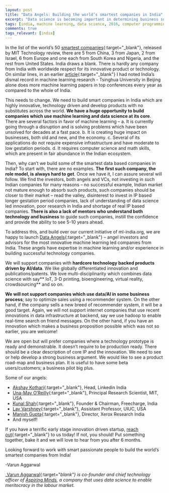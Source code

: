 ```yaml
---
layout: post
title: "Data Angels: Building the world’s smartest companies in India"
excerpt: "Data science is becoming important in determining business success. But there aren’t enough tools to test data scientists. A good data scientist needs to be proficient in computer programming, applied statistics and database management skills."
tags: [india, machine learning, data science, 2016, computer programming, database management, applied statistics]
comments: true
tags_relevant: [india]
---
```


In the list of the world’s 50 [smartest companies](http://www.technologyreview.com/lists/companies/2016/){:target="_blank"}, released by MIT Technology review, there are 5 from China, 3 from Japan, 2 from Israel, 6 from Europe and one each from South Korea and Nigeria, and the rest from United States. India draws a blank. There is hardly any company from India with worldwide respect for its innovative product or technology. On similar lines, in an earlier [article](http://www.linkedin.com/pulse/where-does-india-stand-machines-become-intelligent-varun-aggarwal?trk=mp-author-card){:target="_blank"} I had noted India’s dismal record in machine learning research - Tsinghua University in Beijing alone does more machine learning papers in top conferences every year as compared to the whole of India.

This needs to change. We need to build smart companies in India which are highly innovative, technology driven and develop products with no substitutes across the world. **We have a huge opportunity to build companies which use machine learning and data science at its core**. There are several factors in favor of machine learning – a. It is currently going through a disruption and is solving problems which have been unsolved for decades at a fast pace. b. It is creating huge impact on businesses, both old and new, and the economy. c. Several of its applications do not require expensive infrastructure and have moderate to low gestation periods. d. It requires computer science and math skills, which are present in fair abundance in the Indian ecosystem.

Then, why can’t we build some of the smartest data based companies in India? To start with, there are no examples. **The first such company, the role model, is always hard to get**. Once we have it, I can assure several will follow. We find the investors, both angels and VCs, not investing in such Indian companies for many reasons – no successful example, Indian market not mature enough to absorb such products, such companies should be closer to their market – read the valley, disinterest to invest in IP based longer gestation period companies, lack of understanding of data science led innovation, poor research in India and shortage of real IP based companies. **There is also a lack of mentors who understand both technology and business** to guide such companies, instill the confidence and provide the ability to see 5-10 years ahead.

To address this, and build over our current initiative of ml-india.org, we are happy to launch [Data Angels](http://ml-india.org/data-angels/){:target="_blank"} – angel investors and advisors for the most innovative machine learning led companies from India. These angels have expertise in machine learning and/or experience in building successful technology companies.

We will support companies with **hardcore technology backed products driven by AI/data**. We like globally differentiated innovation and publications/patents. We love multi-disciplinarity which combines data science with say** IoT, 3-D printing, bioengineering, virtual reality, crowdsourcing** and so on.

**We will not support companies which use data/AI in some business process**; say to optimize sales using a recommender system. On the other hand, if the company sells a new breed of recommender system, it will be a good target. Again, we will not support internet companies that use recent innovations in data infrastructure at backend, say we use hadoop to enable real-time search on friend messages. On the other hand, if you have an innovation which makes a business proposition possible which was not so earlier, you are welcome!

We are open but will prefer companies where a technology prototype is ready and demonstrable. It doesn’t require to be production ready. There should be a clear description of core IP and the innovation. We need to see or help develop a strong business argument. We would like to see a product road-map and business plan. It is useful to have some beta users/customers; a business pilot big plus.

Some of our angels:  

- [Akshay Kothari](http://www.linkedin.com/in/akothari){:target="_blank"}, Head, Linkedin India
- [Una-May O’Reilly](http://people.csail.mit.edu/unamay/){:target="_blank"}, Principal Research Scientist, MIT, USA
- [K](http://www.linkedin.com/in/kunalshah1)[unal Shah](http://www.linkedin.com/in/kunalshah1){:target="_blank"}, Founder & Chairman, Freecharge, India
- [Lav Varshney](http://varshney.web.engr.illinois.edu/){:target="_blank"}, Assistant Professor, UIUC, USA
- [Manish Gupta](http://www.xrci.xerox.com/profile-main/113/){:target="_blank"}, Director, Xerox Research India
- And myself!

If you have a terrific early stage innovation driven startup, [reach out](http://ml-india.org/data-angels/){:target="_blank"} to us today! If not, you should! Put something together, bake it and we will love to hear from you after 6 months.

Looking forward to work with smart passionate people to build the world’s smartest companies from India!

-Varun Aggarwal

_[Varun Aggarwal](https://in.linkedin.com/in/varunaggarwal2){:target="_blank"} is co-founder and chief technology officer of [Aspiring Minds](http://research.aspiringminds.com/), a company that uses data science to enable meritocracy in the labour market._
